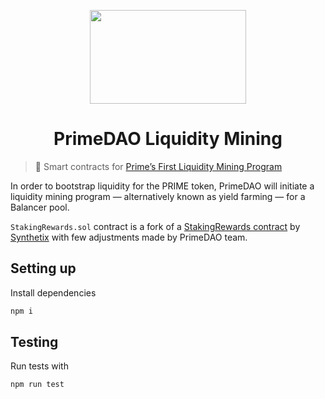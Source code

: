 <p align="center">
<img src="https://i.ibb.co/KjxwNmh/2020-11-16-14-18-35.jpg" width="250" height="150" />
</p>

<h1 align="center">PrimeDAO Liquidity Mining</h1>

> 🤖 Smart contracts for [Prime’s First Liquidity Mining Program](https://medium.com/primedao/primes-first-liquidity-mining-program-b8e4abb6c63)

In order to bootstrap liquidity for the PRIME token, PrimeDAO will initiate a liquidity mining program — alternatively known as yield farming — for a Balancer pool. 

`StakingRewards.sol` contract is a fork of a [StakingRewards contract](https://github.com/Synthetixio/synthetix/blob/develop/contracts/StakingRewards.sol) by [Synthetix](https://github.com/Synthetixio/synthetix) with few adjustments made by PrimeDAO team. 

## Setting up

Install dependencies 

```bash
npm i
```

## Testing

Run tests with 

```bash
npm run test
```

